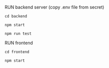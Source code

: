 RUN backend server (copy .env file from secret)

```
cd backend
```

```
npm start
```

```
npm run test
```

RUN frontend

```
cd frontend
```

```
npm start
```
